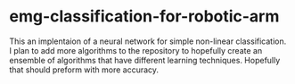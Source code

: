 # emg-classification-for-robotic-arm

This an implentaion of a neural network for simple non-linear classification. I plan to add more algorithms to the repository to hopefully create an ensemble of algorithms that have different learning techniques. Hopefully that should preform with more accuracy.
